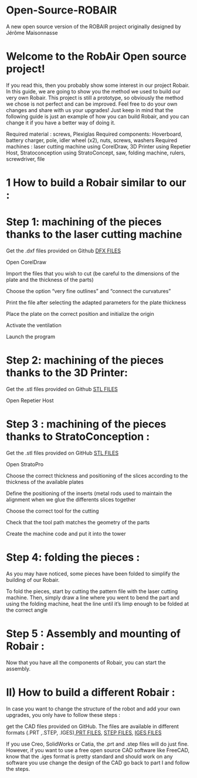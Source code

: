 # Open-Source-ROBAIR
A new open source version of the ROBAIR project originally designed by Jérôme Maisonnasse

# Welcome to the RobAir Open source project!

If you read this, then you probably show some interest in our project Robair. In this guide, we are going to show you the method we used to build our very own Robair. This project is still a prototype, so obviously the method we chose is not perfect and can be improved. Feel free to do your own changes and share with us your upgrades! Just keep in mind that the following guide is just an example of how you can build Robair, and you can change it if you have a better way of doing it.
 
Required material : screws, Plexiglas
Required components: Hoverboard, battery charger, pole, idler wheel (x2), nuts, screws, washers
Required machines : laser cutting machine using CorelDraw,  3D Printer using Repetier Host, Stratoconception using StratoConcept, saw, folding machine, rulers, screwdriver, file
 
# 1 How to build a Robair similar to our :

# Step 1: machining of the pieces thanks to the laser cutting machine 
       
  Get the .dxf files provided on Github [DFX FILES](https://github.com/cinatalia/Open-Source-ROBAIR/tree/master/DFX)
      
  Open CorelDraw
      
  Import the files that you wish to cut (be careful to the dimensions of the plate and the thickness of the parts)
      
  Choose the option “very fine outlines” and “connect the curvatures”
      
  Print the file after selecting the adapted parameters for the plate thickness
       
  Place the plate on the correct position and initialize the origin
      
  Activate the ventilation
      
  Launch the program
 
# Step 2: machining of the pieces thanks to the 3D Printer:
      
  Get the .stl files provided on Github [STL FILES](https://github.com/cinatalia/Open-Source-ROBAIR/tree/master/STL)
  
  Open Repetier Host          
 
# Step 3 : machining of the pieces thanks to StratoConception : 
       
  Get the .stl files provided on GitHub [STL FILES](https://github.com/cinatalia/Open-Source-ROBAIR/tree/master/STL)
  
  Open StratoPro
 
  Choose the correct thickness and positioning of the slices according to the thickness of the available plates
 
  Define the positioning of the inserts (metal rods used to maintain the alignment when we glue the differents slices together
  
  Choose the correct tool for the cutting
  
  Check that the tool path matches the geometry of the parts
 
  Create the machine code and put it into the tower 

# Step 4: folding the pieces : 

As you may have noticed, some pieces have been folded to simplify the building of our Robair. 

To fold the pieces, start by cutting the pattern file with the laser cutting machine. Then, simply draw a line where you went to bend the part and using the folding machine, heat the line until it’s limp enough to be folded at the correct angle

# Step 5 : Assembly and mounting of Robair :

   Now that you have all the components of Robair, you can start the assembly.


# II) How to build a different Robair : 

In case you want to change the structure of the robot and add your own upgrades, you only have to follow these steps :

get the CAD files provided on GitHub. The files are available in different formats (.PRT ,.STEP, .IGES),[PRT FILES](hhttps://github.com/cinatalia/Open-Source-ROBAIR/tree/master/Original%20version%20Creo%20.PRT), [STEP FILES](https://github.com/cinatalia/Open-Source-ROBAIR/tree/master/STEP), [IGES FILES](https://github.com/cinatalia/Open-Source-ROBAIR/tree/master/IGES)

If you use Creo, SolidWorks or Catia, the .prt and .step files will do just fine. However, if you want to use a free open source CAD software like FreeCAD, know that the .iges format is pretty standard and should work on any software you use
change the design of the CAD  go back to part I and follow the steps. 
